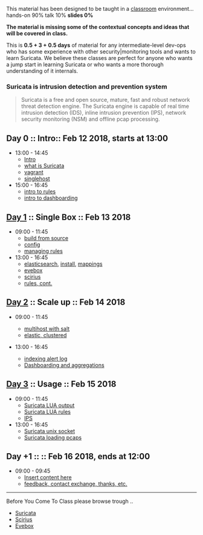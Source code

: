 
This material has been designed to be taught in a [classroom](https://ccdcoe.org/cyber-defence-monitoring-course-suite-module-1-1.html) environment... hands-on 90% talk 10% **slides 0%**

**The material is missing some of the contextual concepts and ideas that will be covered in class.**

This is **0.5 + 3 + 0.5 days** of material for any intermediate-level dev-ops who has some experience with other security|monitoring tools and wants to learn Suricata. We believe these classes are perfect for anyone who wants a jump start in learning Suricata or who wants a more thorough understanding of it internals.

### Suricata is intrusion detection and prevention system

> Suricata is a free and open source, mature, fast and robust network threat detection engine. The Suricata engine is capable of real time intrusion detection (IDS), inline intrusion prevention (IPS), network security monitoring (NSM) and offline pcap processing.

## Day 0 :: Intro:: Feb 12 2018, starts at 13:00

 * 13:00 - 14:45
   * [Intro](/common/day_intro.md)
   * [what is Suricata](/Suricata/suricata/README.md)
   * [vagrant](/common/vagrant_intro.md)
   * [singlehost](/Suricata/vagrant/singlehost/)
 * 15:00 - 16:45
   * [intro to rules](/Suricata/rules/rules.intro.md)
   * [intro to dashboarding]()

## [Day 1](/Suricata/classroom/day_1/README.md) :: Single Box :: Feb 13 2018

 * 09:00 - 11:45
   * [build from source](/Suricata/setup/build.md)
   * [config](/Suricata/setup/config.md)
   * [managing rules](/Suricata/suricata/rules.md)
 * 13:00 - 16:45
   * [elasticsearch](/common/elastic), [install](/common/elastic/elastic.install.md), [mappings](/common/elastic/elastic.mappings.md)
   * [evebox](/Suricata/evebox)
   * [scirius](/Suricata/scirius)
   * [rules, cont.](/Suricata/rules)

## [Day 2](/Suricata/classroom/day_2/README.md) :: Scale up :: Feb 14 2018

* 09:00 - 11:45
  * [multihost with salt](/Suricata/vagrant/multihost)
  * [elastic, clustered](/common/elastic/elastic.cluster.md)

* 13:00 - 16:45
  * [indexing alert log](/Suricata/logging/)
  * [Dashboarding and aggregations](/common/kibana.md)


## [Day 3](/Suricata/classroom/day_3/README.md) :: Usage :: Feb 15 2018

* 09:00 - 11:45
  * [Suricata LUA output](/Suricata/suricata/stats2influxdb.md)
  * [Suricata LUA rules](/Suricata/suricata/rules.lua.md)
  * [IPS]()
* 13:00 - 16:45
  * [Suricata unix socket](/Suricata/suricata/unixsocket.md)
  * [Suricata loading pcaps](/Suricata/suricata/LoadPcaps.md)


## Day +1 :: :: Feb 16 2018, ends at 12:00

* 09:00 - 09:45
  * [Insert content here]()
  * [feedback, contact exchange, thanks, etc.](/common/Closing.md)


----

Before You Come To Class please browse trough ..

* [Suricata](/Suricata/suricata/README.md)
* [Scirius](/Suricata/scirius/README.md)
* [Evebox](/Suricata/evebox/README.md)
